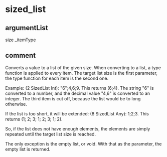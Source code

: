 # sized_list
## argumentList
size
_itemType
## comment

Converts a value to a list of the given size. When converting to a list, a type function is applied to every item.
The target list size is the first parameter, the type function for each item is the second one.

Example: (2 SizedList Int): "6";4,6;9.
This returns (6;4). The string "6" is converted to a number, and the decimal value "4,6" is converted to an integer. The third item is cut off, because the list would be to long otherwise.

If the list is too short, it will be extended:
(8 SizedList Any): 1;2;3.
This returns (1; 2; 3; 1; 2; 3; 1; 2).

So, if the list does not have enough elements, the elements are simply repeated until the target list size is reached.

The only exception is the empty list, or void. With that as the parameter, the empty list is returned.
